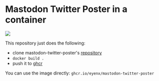 # Mastodon Twitter Poster in a  container


![](https://github.com/eyenx/docker-mastodon-twitter-poster/workflows/build%20image/badge.svg)

This repository just does the following:

* clone mastodon-twitter-poster's [repository](https://github.com/renatolond/mastodon-twitter-poster)
* `docker build .`
* push it to [ghcr](https://github.com/users/eyenx/packages/container/package/mastodon-twitter-poster)

You can use the image directly: `ghcr.io/eyenx/mastodon-twitter-poster`
